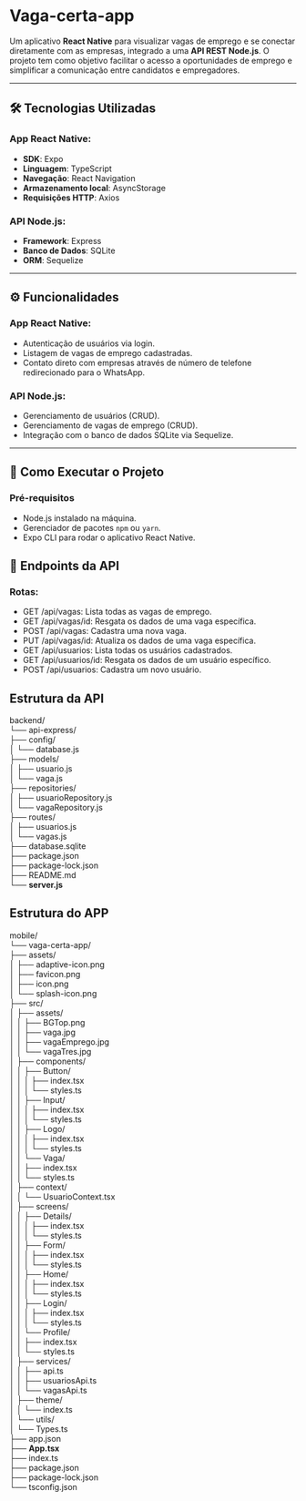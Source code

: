 # Vaga-certa-app

Um aplicativo **React Native** para visualizar vagas de emprego e se conectar diretamente com as empresas, integrado a uma **API REST Node.js**.
O projeto tem como objetivo facilitar o acesso a oportunidades de emprego e simplificar a comunicação entre candidatos e empregadores.

---

## 🛠️ Tecnologias Utilizadas

### App React Native:
- **SDK**: Expo
- **Linguagem**: TypeScript
- **Navegação**: React Navigation
- **Armazenamento local**: AsyncStorage
- **Requisições HTTP**: Axios

### API Node.js:
- **Framework**: Express
- **Banco de Dados**: SQLite
- **ORM**: Sequelize

---

## ⚙️ Funcionalidades

### App React Native:
- Autenticação de usuários via login.
- Listagem de vagas de emprego cadastradas.
- Contato direto com empresas através de número de telefone redirecionado para o WhatsApp.

### API Node.js:
- Gerenciamento de usuários (CRUD).
- Gerenciamento de vagas de emprego (CRUD).
- Integração com o banco de dados SQLite via Sequelize.

---

## 🚀 Como Executar o Projeto

### Pré-requisitos
- Node.js instalado na máquina.
- Gerenciador de pacotes `npm` ou `yarn`.
- Expo CLI para rodar o aplicativo React Native.

## 🌟 Endpoints da API
### Rotas:
- GET /api/vagas: Lista todas as vagas de emprego.
- GET /api/vagas/id: Resgata os dados de uma vaga específica.
- POST /api/vagas: Cadastra uma nova vaga.
- PUT /api/vagas/id: Atualiza os dados de uma vaga específica.
- GET /api/usuarios: Lista todas os usuários cadastrados.
- GET /api/usuarios/id: Resgata os dados de um usuário específico.
- POST /api/usuarios: Cadastra um novo usuário.

## Estrutura da API
backend/  
└── api-express/  
    ├── config/  
    │   └── database.js  
    ├── models/  
    │   ├── usuario.js  
    │   └── vaga.js  
    ├── repositories/  
    │   ├── usuarioRepository.js  
    │   └── vagaRepository.js  
    ├── routes/  
    │   ├── usuarios.js  
    │   └── vagas.js  
    ├── database.sqlite  
    ├── package.json  
    ├── package-lock.json  
    ├── README.md  
    └── **server.js**  

## Estrutura do APP
mobile/  
└── vaga-certa-app/  
    ├── assets/  
    │   ├── adaptive-icon.png  
    │   ├── favicon.png  
    │   ├── icon.png  
    │   └── splash-icon.png  
    ├── src/  
    │   ├── assets/  
    │   │   ├── BGTop.png  
    │   │   ├── vaga.jpg  
    │   │   ├── vagaEmprego.jpg  
    │   │   └── vagaTres.jpg  
    │   ├── components/  
    │   │   ├── Button/  
    │   │   │   ├── index.tsx  
    │   │   │   └── styles.ts  
    │   │   ├── Input/  
    │   │   │   ├── index.tsx  
    │   │   │   └── styles.ts  
    │   │   ├── Logo/  
    │   │   │   ├── index.tsx  
    │   │   │   └── styles.ts  
    │   │   └── Vaga/  
    │   │       ├── index.tsx  
    │   │       └── styles.ts  
    │   ├── context/  
    │   │   └── UsuarioContext.tsx  
    │   ├── screens/  
    │   │   ├── Details/  
    │   │   │   ├── index.tsx  
    │   │   │   └── styles.ts  
    │   │   ├── Form/  
    │   │   │   ├── index.tsx  
    │   │   │   └── styles.ts  
    │   │   ├── Home/  
    │   │   │   ├── index.tsx  
    │   │   │   └── styles.ts  
    │   │   ├── Login/  
    │   │   │   ├── index.tsx  
    │   │   │   └── styles.ts  
    │   │   └── Profile/  
    │   │       ├── index.tsx  
    │   │       └── styles.ts  
    │   ├── services/  
    │   │   ├── api.ts  
    │   │   ├── usuariosApi.ts  
    │   │   └── vagasApi.ts  
    │   ├── theme/  
    │   │   └── index.ts  
    │   └── utils/  
    │       └── Types.ts  
    ├── app.json  
    ├── **App.tsx**  
    ├── index.ts  
    ├── package.json  
    ├── package-lock.json  
    └── tsconfig.json  
